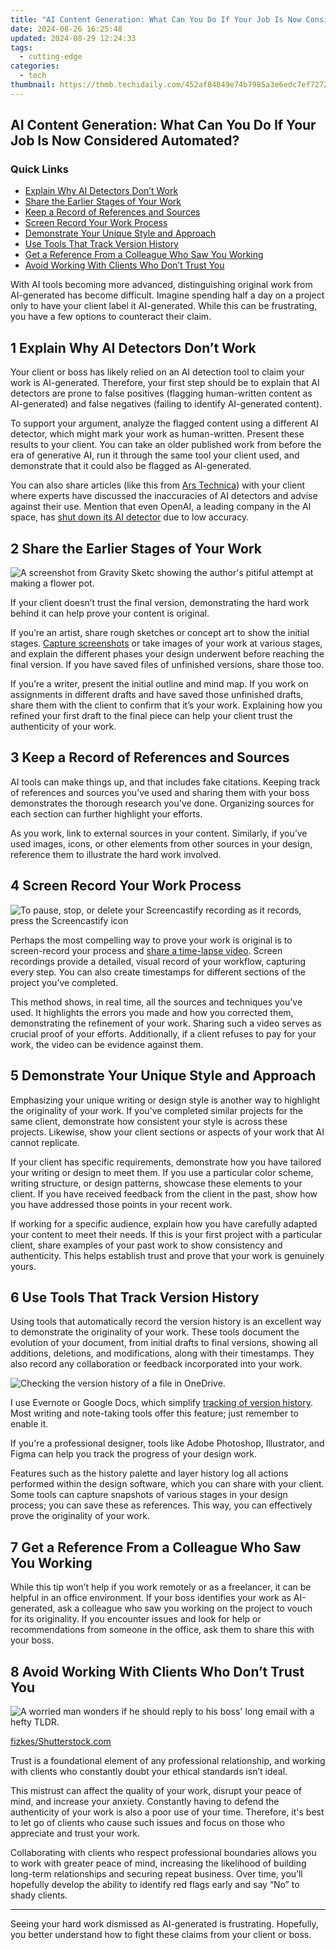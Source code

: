 ```yaml
---
title: "AI Content Generation: What Can You Do If Your Job Is Now Considered Automated?"
date: 2024-08-26 16:25:48
updated: 2024-08-29 12:24:33
tags:
  - cutting-edge
categories:
  - tech
thumbnail: https://thmb.techidaily.com/452af84849e74b7985a3e6edc7ef7272ddba7eb347d5e3359e01777aab493b95.png
---
```


## AI Content Generation: What Can You Do If Your Job Is Now Considered Automated?

### Quick Links

* [Explain Why AI Detectors Don’t Work](https://screen-capture.techidaily.com/revolutionize-live-streaming-top-4-approaches-to-record-on-fb-for-2024/)
* [Share the Earlier Stages of Your Work](https://solve-info.techidaily.com/driven-by-advanced-cookie-tracking-meet-the-powerhouse-behind-digital-marketing/)
* [Keep a Record of References and Sources](https://tiktok-video-recordings.techidaily.com/in-2024-trending-beats-navigating-the-world-of-viral-tiktok-raps/)
* [Screen Record Your Work Process](https://youtube-clips.techidaily.com/elite-collective-photo-music-plus-visual-creation-fusion/)
* [Demonstrate Your Unique Style and Approach](https://youtube-sure.techidaily.com/24-how-to-clear-the-clutter-blurring-backgrounds-for-engaging-yt/)
* [Use Tools That Track Version History](https://desktop-recording.techidaily.com/fix-crackling-sound-in-headphones-fast-and-simple-solutions/)
* [Get a Reference From a Colleague Who Saw You Working](https://hardware-help.techidaily.com/get-the-most-recent-tp-link-network-card-driver-for-optimal-performance-in-windows/)
* [Avoid Working With Clients Who Don’t Trust You](https://instagram-videos.techidaily.com/in-2024-instasaver-the-leading-videophoto-downloaders-round-up/)

 With AI tools becoming more advanced, distinguishing original work from AI-generated has become difficult. Imagine spending half a day on a project only to have your client label it AI-generated. While this can be frustrating, you have a few options to counteract their claim.

## 1  Explain Why AI Detectors Don’t Work 

 Your client or boss has likely relied on an AI detection tool to claim your work is AI-generated. Therefore, your first step should be to explain that AI detectors are prone to false positives (flagging human-written content as AI-generated) and false negatives (failing to identify AI-generated content).

 To support your argument, analyze the flagged content using a different AI detector, which might mark your work as human-written. Present these results to your client. You can take an older published work from before the era of generative AI, run it through the same tool your client used, and demonstrate that it could also be flagged as AI-generated.

 You can also share articles (like this from [Ars Technica](https://arstechnica.com/information-technology/2023/09/openai-admits-that-ai-writing-detectors-dont-work/)) with your client where experts have discussed the inaccuracies of AI detectors and advise against their use. Mention that even OpenAI, a leading company in the AI space, has [shut down its AI detector](https://youtube-docs.techidaily.com/ed-2024-approved-step-by-step-guide-transforming-viewers-into-profit/) due to low accuracy.

## 2  Share the Earlier Stages of Your Work 

![A screenshot from Gravity Sketc showing the author's pitiful attempt at making a flower pot.](https://static1.howtogeekimages.com/wordpress/wp-content/uploads/2024/05/1-1.jpg) 

 If your client doesn’t trust the final version, demonstrating the hard work behind it can help prove your content is original.

 If you’re an artist, share rough sketches or concept art to show the initial stages. [Capture screenshots](https://techtrends.techidaily.com/diy-tech-support-overcoming-the-frequent-hurdles-with-your-tv/) or take images of your work at various stages, and explain the different phases your design underwent before reaching the final version. If you have saved files of unfinished versions, share those too.

 If you’re a writer, present the initial outline and mind map. If you work on assignments in different drafts and have saved those unfinished drafts, share them with the client to confirm that it’s your work. Explaining how you refined your first draft to the final piece can help your client trust the authenticity of your work.

## 3  Keep a Record of References and Sources 

 AI tools can make things up, and that includes fake citations. Keeping track of references and sources you’ve used and sharing them with your boss demonstrates the thorough research you've done. Organizing sources for each section can further highlight your efforts.

 As you work, link to external sources in your content. Similarly, if you’ve used images, icons, or other elements from other sources in your design, reference them to illustrate the hard work involved.

## 4  Screen Record Your Work Process 

![To pause, stop, or delete your Screencastify recording as it records, press the Screencastify icon](https://static1.howtogeekimages.com/wordpress/wp-content/uploads/2020/01/Screencastify-Screen-Recording-Options.png) 

 Perhaps the most compelling way to prove your work is original is to screen-record your process and [share a time-lapse video](https://some-approaches.techidaily.com/new-mastering-viewer-interest-6-video-styles-explored/). Screen recordings provide a detailed, visual record of your workflow, capturing every step. You can also create timestamps for different sections of the project you’ve completed.

 This method shows, in real time, all the sources and techniques you’ve used. It highlights the errors you made and how you corrected them, demonstrating the refinement of your work. Sharing such a video serves as crucial proof of your efforts. Additionally, if a client refuses to pay for your work, the video can be evidence against them.

## 5  Demonstrate Your Unique Style and Approach 

 Emphasizing your unique writing or design style is another way to highlight the originality of your work. If you've completed similar projects for the same client, demonstrate how consistent your style is across these projects. Likewise, show your client sections or aspects of your work that AI cannot replicate.

 If your client has specific requirements, demonstrate how you have tailored your writing or design to meet them. If you use a particular color scheme, writing structure, or design patterns, showcase these elements to your client. If you have received feedback from the client in the past, show how you have addressed those points in your recent work.

 If working for a specific audience, explain how you have carefully adapted your content to meet their needs. If this is your first project with a particular client, share examples of your past work to show consistency and authenticity. This helps establish trust and prove that your work is genuinely yours.

## 6  Use Tools That Track Version History 

 Using tools that automatically record the version history is an excellent way to demonstrate the originality of your work. These tools document the evolution of your document, from initial drafts to final versions, showing all additions, deletions, and modifications, along with their timestamps. They also record any collaboration or feedback incorporated into your work.

![Checking the version history of a file in OneDrive.](https://static1.howtogeekimages.com/wordpress/wp-content/uploads/2024/05/3-checking-the-version-history-of-a-file-in-onedrive.jpg) 

 I use Evernote or Google Docs, which simplify [tracking of version history](https://location-social.techidaily.com/in-2024-how-to-change-your-apple-iphone-x-location-on-twitter-drfone-by-drfone-virtual-ios/). Most writing and note-taking tools offer this feature; just remember to enable it.

 If you're a professional designer, tools like Adobe Photoshop, Illustrator, and Figma can help you track the progress of your design work.

 Features such as the history palette and layer history log all actions performed within the design software, which you can share with your client. Some tools can capture snapshots of various stages in your design process; you can save these as references. This way, you can effectively prove the originality of your work.

## 7  Get a Reference From a Colleague Who Saw You Working 

 While this tip won’t help if you work remotely or as a freelancer, it can be helpful in an office environment. If your boss identifies your work as AI-generated, ask a colleague who saw you working on the project to vouch for its originality. If you encounter issues and look for help or recommendations from someone in the office, ask them to share this with your boss.

## 8  Avoid Working With Clients Who Don’t Trust You 

![A worried man wonders if he should reply to his boss' long email with a hefty TLDR.](https://static1.howtogeekimages.com/wordpress/wp-content/uploads/2019/07/3-10.png) 

[fizkes/Shutterstock.com](https://www.shutterstock.com/image-photo/head-shot-serious-puzzled-african-american-1414318691?)

 Trust is a foundational element of any professional relationship, and working with clients who constantly doubt your ethical standards isn’t ideal.

 This mistrust can affect the quality of your work, disrupt your peace of mind, and increase your anxiety. Constantly having to defend the authenticity of your work is also a poor use of your time. Therefore, it's best to let go of clients who cause such issues and focus on those who appreciate and trust your work.

 Collaborating with clients who respect professional boundaries allows you to work with greater peace of mind, increasing the likelihood of building long-term relationships and securing repeat business. Over time, you’ll hopefully develop the ability to identify red flags early and say “No” to shady clients.

---

 Seeing your hard work dismissed as AI-generated is frustrating. Hopefully, you better understand how to fight these claims from your client or boss.

<ins class="adsbygoogle"
     style="display:block"
     data-ad-format="autorelaxed"
     data-ad-client="ca-pub-7571918770474297"
     data-ad-slot="1223367746"></ins>



<ins class="adsbygoogle"
     style="display:block"
     data-ad-client="ca-pub-7571918770474297"
     data-ad-slot="8358498916"
     data-ad-format="auto"
     data-full-width-responsive="true"></ins>
